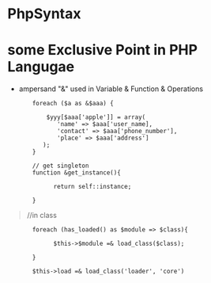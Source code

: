 # PhpSyntax

# some Exclusive Point in PHP Langugae

* ampersand "&" used in Variable & Function & Operations

>

           foreach ($a as &$aaa) {
           
               $yyy[$aaa['apple']] = array(
                  'name' => $aaa['user_name],
                  'contact' => $aaa['phone_number'],
                  'place' => $aaa['address']
              );
           }
> 

           // get singleton
           function &get_instance(){
           
                 return self::instance;
           
           }
           
> //in class

           foreach (has_loaded() as $module => $class){
           
                 $this->$module =& load_class($class);
           
           }
           
           $this->load =& load_class('loader', 'core')
           
           

